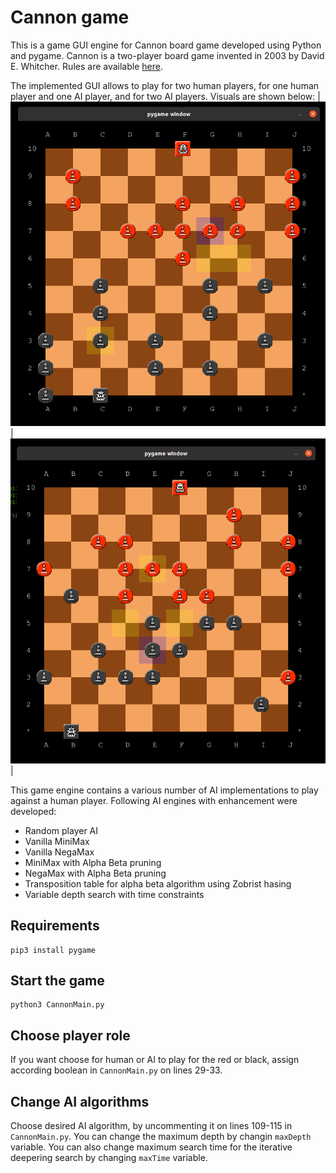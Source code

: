 # Cannon game

This is a game GUI engine for Cannon board game developed using Python and pygame.
Cannon is a two-player board game invented in 2003 by David E. Whitcher.
Rules are available [here](https://www.iggamecenter.com/info/en/cannon.html).

The implemented GUI allows to play for two human players, for one human player and one AI player, and for two AI players. Visuals are shown below:
| ![gui1](./images/gui1.png)  |  ![gui2](./images/gui2.png) |

This game engine contains a various number of AI implementations to play against a human player.
Following AI engines with enhancement were developed:
* Random player AI
* Vanilla MiniMax
* Vanilla NegaMax
* MiniMax with Alpha Beta pruning
* NegaMax with Alpha Beta pruning
* Transposition table for alpha beta algorithm using Zobrist hasing
* Variable depth search with time constraints

## Requirements

```
pip3 install pygame
```

## Start the game

```
python3 CannonMain.py
```

## Choose player role

If you want choose for human or AI to play for the red or black, assign according boolean in `CannonMain.py` on lines 29-33.


## Change AI algorithms

Choose desired AI algorithm, by uncommenting it on lines 109-115 in `CannonMain.py`.
You can change the maximum depth by changin `maxDepth` variable.
You can also change maximum search time for the iterative deepering search by changing `maxTime` variable.
